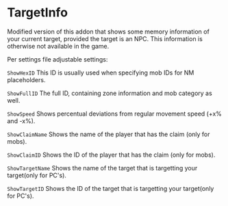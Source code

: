 # TargetInfo #

Modified version of this addon that shows some memory information of your current target, provided the target is an NPC. This information is otherwise not available in the game.

Per settings file adjustable settings:

`ShowHexID`
  This ID is usually used when specifying mob IDs for NM placeholders.
  
`ShowFullID`
  The full ID, containing zone information and mob category as well.
  
`ShowSpeed`
  Shows percentual deviations from regular movement speed (+x% and -x%).
  
`ShowClaimName`
  Shows the name of the player that has the claim (only for mobs).
  
`ShowClaimID`
  Shows the ID of the player that has the claim (only for mobs).
  
`ShowTargetName`
  Shows the name of the target that is targetting your target(only for PC's).
  
`ShowTargetID`
  Shows the ID of the target that is targetting your target(only for PC's).
